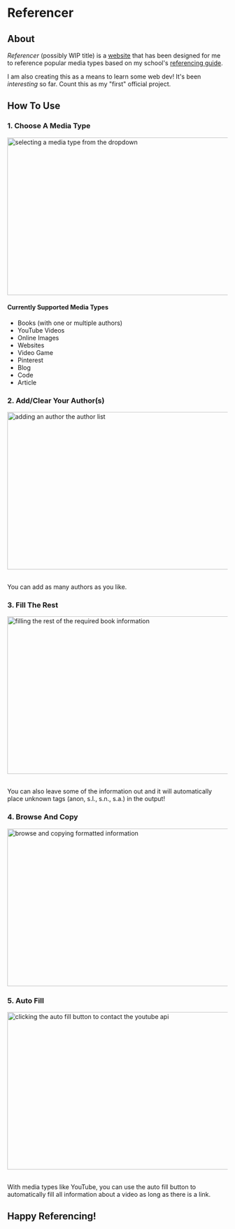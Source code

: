 # Referencer

## About

_Referencer_ (possibly WIP title) is a [website](https://tirtstan.github.io/Referencer/) that has been designed for me to reference popular media types based on my school's [referencing guide](https://irp.cdn-website.com/271d35b6/files/uploaded/The%20IIE%20Harvard%20Style%20Reference%20Guide%20-%20Adapted%20for%20The%20IIE%202024-f52fbd5a.pdf).

I am also creating this as a means to learn some web dev! It's been _interesting_ so far. Count this as my "first" official project.

## How To Use

### 1. Choose A Media Type

<img src="src/gifs/readme/media-types.gif" width="640" height="360" alt="selecting a media type from the dropdown"/>

#### Currently Supported Media Types

-   Books (with one or multiple authors)
-   YouTube Videos
-   Online Images
-   Websites
-   Video Game
-   Pinterest
-   Blog
-   Code
-   Article

### 2. Add/Clear Your Author(s)

<img src="src/gifs/readme/author-list.gif" width="640" height="360" alt="adding an author the author list"/>

<br>You can add as many authors as you like.

### 3. Fill The Rest

<img src="src/gifs/readme/book-fill.gif" width="640" height="360" alt="filling the rest of the required book information"/>

<br>You can also leave some of the information out and it will automatically place unknown tags (anon, s.l., s.n., s.a.) in the output!

### 4. Browse And Copy

<img src="src/gifs/readme/reference-info.gif" width="640" height="360" alt="browse and copying formatted information"/>

### 5. Auto Fill

<img src="src/gifs/readme/auto-fill.gif" width="640" height="360" alt="clicking the auto fill button to contact the youtube api"/>

<br>With media types like YouTube, you can use the auto fill button to automatically fill all information about a video as long as there is a link.

## Happy Referencing!
